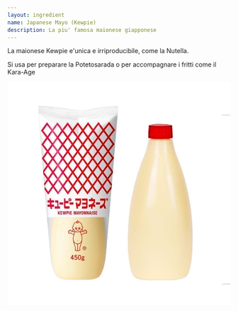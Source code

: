 ```yaml
---
layout: ingredient
name: Japanese Mayo (Kewpie)
description: La piu' famosa maionese giapponese
---
```


La maionese Kewpie e'unica e irriproducibile, come la Nutella.

Si usa per preparare la Potetosarada o per accompagnare i fritti come il Kara-Age

![Kewpie](/assets/images/ingredients/kewpie-1.jpg)
